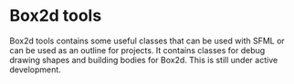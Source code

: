 Box2d tools
=====

Box2d tools contains some useful classes that can be used with SFML or can be used as an outline for projects. It contains classes for debug drawing shapes and building bodies for Box2d. This is still under active development.
